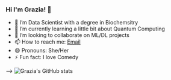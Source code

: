 ### Hi I'm Grazia! 👋


- 🔭 I’m Data Scientist with a degree in Biochemsitry
- 🌱 I’m currently learning a little bit about Quantum Computing
- 👯 I’m looking to collaborate on ML/DL projects
- 📫 How to reach me: [Email](esiedumaba8@gmail.com)
- 😄 Pronouns: She/Her
- ⚡ Fun fact: I love Comedy

-->
![Grazia's GitHub stats](https://github-readme-stats.vercel.app/api?username=Esi-Graham&show_icons=true)
